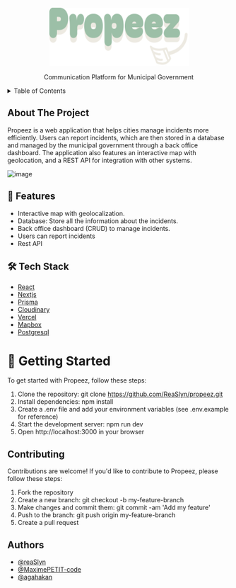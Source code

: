 <!-- PROJECT LOGO -->
<br />
<div align="center">
  <a href="https://github.com/ReaSlyn/propeez">
    <img src="public/images/logo.svg" alt="Logo" width="315" height="131">
  </a>
   <p align="center">
     Communication Platform for Municipal Government
   </p>
</div>

<!-- TABLE OF CONTENTS -->
<details>
  <summary>Table of Contents</summary>
  <ol>
    <li><a href="#about-the-project">About the Project</a></li>
    <li><a href="#-features">Features</a></li>
    <li><a href="#%EF%B8%8F-tech-stack">Tech Stack</a></li>
    <li><a href="#-getting-started">Getting Started</a></li>
    <li><a href="#authors">Authors</a></li>
  </ol>
</details>

## About The Project

Propeez is a web application that helps cities manage incidents more efficiently. Users can report incidents, which are then stored in a database and managed by the municipal government through a back office dashboard. The application also features an interactive map with geolocation, and a REST API for integration with other systems.

![image](https://user-images.githubusercontent.com/71853052/219608413-a750fe23-1fbf-4fb8-9745-62e444a7f779.png)

## 🧐 Features    
- Interactive map with geolocalization.
- Database: Store all the information about the incidents.
- Back office dashboard (CRUD) to manage incidents.
- Users can report incidents
- Rest API

## 🛠️ Tech Stack

- [React](https://reactjs.org/)
- [Nextjs](https://nextjs.org/)
- [Prisma](https://www.prisma.io/)
- [Cloudinary](https://cloudinary.com/)
- [Vercel](https://vercel.com/)
- [Mapbox](https://www.mapbox.com/)
- [Postgresql](https://www.postgresql.org/)

# 🚀 Getting Started

To get started with Propeez, follow these steps:

1. Clone the repository: git clone https://github.com/ReaSlyn/propeez.git
2. Install dependencies: npm install
3. Create a .env file and add your environment variables (see .env.example for reference)
4. Start the development server: npm run dev
5. Open http://localhost:3000 in your browser

## Contributing
Contributions are welcome! If you'd like to contribute to Propeez, please follow these steps:

1. Fork the repository
2. Create a new branch: git checkout -b my-feature-branch
3. Make changes and commit them: git commit -am 'Add my feature'
4. Push to the branch: git push origin my-feature-branch
5. Create a pull request

## Authors

- [@reaSlyn](https://github.com/reaSlyn)
- [@MaximePETIT-code](https://www.github.com/MaximePETIT-code)
- [@agahakan](https://www.github.com/agahakan)
        
